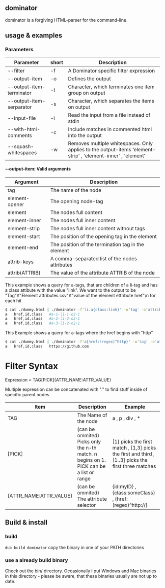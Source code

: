 dominator
---------

dominator is a forgiving HTML-parser for the command-line.

usage & examples
----------------

### Parameters

| Parameter | short | Description |
|-----------|-------|-------------|
| --filter | -f | A Dominator specific filter expression |
| --output-item | -o | Defines the output |
| --output-item-terminator | -t | Character, which terminates one item group on output |
| --output-item-serparator | -s | Character, which separates the items on output |
| --input-file | -i | Read the input from a file instead of stdin |
| --with-html-comments | -c | Include matches in commented html into the output |
| --squash-whitespaces | -w | Removes multiple whitespaces. Only applies to the output-items 'element-strip' , 'element-inner' , 'element' |

#### --output-item: Valid arguments

| Argument | Description |
|----------|-------------|
| tag | The name of the node |
| element-opener | The opening node-tag |
| element | The nodes full content |
| element-inner | The nodes full inner content |
| element-strip | The nodes full inner content without tags |
| element-start | The position of the opening tag in the element |
| element-end | The position of the termination tag in the element |
| attrib-keys | A comma-separated list of the nodes attributes |
| attrib(ATTRIB) | The value of the attribute ATTRIB of the node |

This example shows a query for a-tags, that are children of a li-tag and has a class attibute with the value "link".
We want to the output to be "Tag"\t"Element attributes csv"\t"value of the element ettribute href"\n for each hit
```sh
$ cat ./dummy.html | ./dominator -f'li.a{class:link}' -o'tag' -o'attrib-keys' -o'attrib(href)'
a	href,id,class	#a-1-li-1-o2-1
a	href,id,class	#a-2-li-2-o2-1
a	href,id,class	#a-3-li-2-o2-1
```

This Example shows a query for a-tags where the href begins with "http"
```sh
$ cat ./dummy.html | ./dominator -f'a{href:(regex)^http}' -o'tag' -o'attrib-keys' -o'attrib(href)'
a	href,id,class	https://github.com
```

# Filter Syntax
Expression = TAG[PICK]{ATTR_NAME:ATTR_VALUE}

Multiple expression can be concatenated  with "." to find stuff inside of specific parent nodes.

| Item | Description | Example |
|------|-------------|---------|
| TAG | The Name of the node | a , p , div , *  |
| [PICK] | (can be ommited) Picks only the n-th match. n begins on 1. PICK can be a list or range | [1] picks the first match , [1,3] picks the first and third , [1..3] picks the first three matches  |
| {ATTR_NAME:ATTR_VALUE} | (can be ommited) The attribute selector | {id:myID} , {class:someClass} , {href:(regex)^http://}  |

Build & install
---------------

### build
`
dub build dominator
`
copy the binary in one of your PATH directories

### use a already build binary
Check out the bin/ directory.
Occasionally i put Windows and Mac binaries in this directory - please be aware, that these binaries usually are not up to date.
